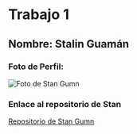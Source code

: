 # Trabajo 1

## Nombre: Stalin Guamán


### Foto de Perfil:

![Foto de Stan Gumn](https://github.com/adrianeguez/Tec_Web_Js_2016_B/blob/master/Estudiantes/Guam%C3%A1n%20Quishpe%20Stalin%20Segundo/Multimedia/squarequick_2015115224232383.jpg)

### Enlace al repositorio de Stan

[Repositorio de Stan Gumn](https://github.com/StanGumn/Tec_Web_JS) 